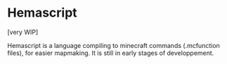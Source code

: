 # Hemascript

[very WIP]

Hemascript is a language compiling to minecraft commands (.mcfunction files), for easier mapmaking.
It is still in early stages of developpement.

